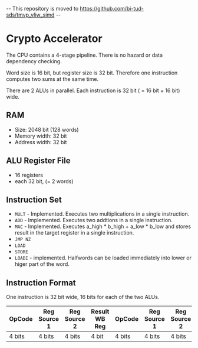 -- This repository is moved to https://github.com/bi-tud-sds/tmvp_vliw_simd --

# Crypto Accelerator
The CPU contains a 4-stage pipeline.
There is no hazard or data dependency checking.

Word size is 16 bit, but register size is 32 bit. 
Therefore one instruction computes two sums at the same time.

There are 2 ALUs in parallel. Each instruction is 32 bit ( = 16 bit + 16 bit) wide.

## RAM

- Size: 2048 bit (128 words)
- Memory width: 32 bit
- Address width: 32 bit

## ALU Register File

- 16 registers
- each 32 bit, (= 2 words)

## Instruction Set

- `MULT` - Implemented. Executes two multiplications in a single instruction.
- `ADD` - Implemented. Executes two addtions in a single instruction.
- `MAC` - Implemented. Executes a_high * b_high + a_low * b_low and stores result in the target register in a single instruction.
- `JMP NZ` 
- `LOAD`
- `STORE`
- `LOADI` - implemented. Halfwords can be loaded immediately into lower or higer part of the word.

## Instruction Format

One instruction is 32 bit wide, 16 bits for each of the two ALUs.

|OpCode  | Reg Source 1 | Reg Source 2 | Result WB Reg |OpCode  | Reg Source 1 | Reg Source 2 | Result WB Reg |
|--------|--------------|--------------|---------------|--------|--------------|--------------|---------------|
|4 bits  | 4 bits       | 4 bits       | 4 bit         |4 bits  | 4 bits       | 4 bits       | 4 bit         |
